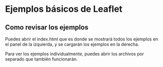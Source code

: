 # Ejemplos básicos de Leaflet

## Como revisar los ejemplos

Puedes abrir el index.html que es donde se mostrará todos los ejemplos en el panel de la izquierda, y se cargarán los ejemplos en la derecha.

Para ver los ejemplos individualmente, puedes abrir los archivos por separado que también funcionarán.
